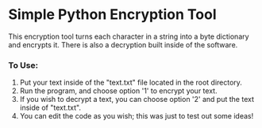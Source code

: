 # Simple Python Encryption Tool
This encryption tool turns each character in a string into a byte dictionary and encrypts it. There is also a decryption built inside of the software.
### To Use:
1. Put your text inside of the "text.txt" file located in the root directory.
2. Run the program, and choose option '1' to encrypt your text.
3. If you wish to decrypt a text, you can choose option '2' and put the text inside of "text.txt".
4. You can edit the code as you wish; this was just to test out some ideas!  